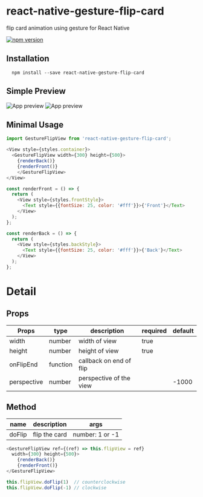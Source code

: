 # react-native-gesture-flip-card

flip card animation using gesture for React Native

[![npm version](https://badge.fury.io/js/react-native-gesture-flip-card.svg)](https://badge.fury.io/js/react-native-gesture-flip-card)

## Installation

```
  npm install --save react-native-gesture-flip-card
```

## Simple Preview
![App preview](/screenshots/example_1.gif)
![App preview](/screenshots/example_2.gif)

## Minimal Usage
```javascript
import GestureFlipView from 'react-native-gesture-flip-card';
```

```javascript
<View style={styles.container}>
  <GestureFlipView width={300} height={500}>
    {renderBack()}
    {renderFront()}
    </GestureFlipView>
</View>

const renderFront = () => {
  return (
    <View style={styles.frontStyle}>
      <Text style={{fontSize: 25, color: '#fff'}}>{'Front'}</Text>
    </View>
  );
};

const renderBack = () => {
  return (
    <View style={styles.backStyle}>
      <Text style={{fontSize: 25, color: '#fff'}}>{'Back'}</Text>
    </View>
  );
};
```

# Detail

## Props
| Props               | type          | description                     | required      | default       |
| --------------------| ------------- | --------------------------------| ------------- | ------------- |
| width               | number        | width of view                   |  true         |               |
| height              | number        | height of view                  |  true         |               |
| onFlipEnd           | function      | callback on end of flip         |               |               |
| perspective         | number        | perspective of the view         |               | -1000         |

## Method
| name                | description                     | args                   |
| --------------------| --------------------------------| ---------------------  |
| doFlip              | flip the card                   | number: 1 or -1        | 

```javascript
<GestureFlipView ref={(ref) => this.flipView = ref}
  width={300} height={500}>
    {renderBack()}
    {renderFront()}
</GestureFlipView>
```
```javascript
this.flipView.doFlip(1)  // counterclockwise
this.flipView.doFlip(-1) // clockwise
```
